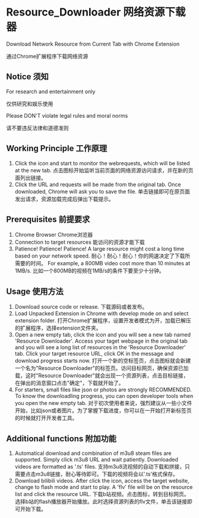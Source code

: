 # Resource_Downloader 网络资源下载器
Download Network Resource from Current Tab with Chrome Extension

通过Chrome扩展程序下载网络资源

## Notice 须知 
For research and entertainment only

仅供研究和娱乐使用

Please DON'T violate legal rules and moral norms

请不要违反法律和道德准则

## Working Principle 工作原理
1. Click the icon and start to monitor the webrequests, which will be listed at the new tab. 点击图标开始监听当前页面的网络资源访问请求，并在新的页面列出链接。
2. Click the URL and requests will be made from the original tab. Once downloaded, Chrome will ask you to save the file. 单击链接即可在原页面发出请求，资源加载完成后弹出下载提示。

## Prerequisites 前提要求
1. Chrome Browser Chrome浏览器
2. Connection to target resources 能访问的资源才能下载
3. Patience! Patience! Patience! A large resource might cost a long time based on your network speed. 耐心！耐心！耐心！你的网速决定了下载所需要的时间。
For example, a 800MB video cost more than 10 minutes at 1MB/s. 比如一个800MB的视频在1MB/s的条件下要至少十分钟。

## Usage 使用方法
1. Download source code or release. 下载源码或者发布。
2. Load Unpacked Extension in Chrome with develop mode on and select extension folder. 打开Chrome扩展程序，设置开发者模式为开，加载已解压的扩展程序，选择extension文件夹。 
3. Open a new empty tab, click the icon and you will see a new tab named 'Resource Downloader'. Access your taget webpage in the original tab and you will see a long list of resources in the 'Resource Downloader' tab. Click your target resource URL, click OK in the message and download progress starts now.
打开一个新的空标签页，点击图标就会新建一个名为"Resource Downloader"的标签页。访问目标网页，确保资源已加载，这时"Resource Downloader"就会出现一个资源列表，点击目标链接，在弹出的消息窗口点击"确定"，下载就开始了。
4. For starters, small files like json or photos are strongly RECOMMENDED. To know the downloadling progress, you can open developer tools when you open the new empty tab. 对于初次使用者来说，强烈建议从一些小文件开始，比如json或者图片。为了掌握下载进度，你可以在一开始打开新标签页的时候就打开开发者工具。

## Additional functions 附加功能
1. Automatical download and combination of m3u8 steam files are supported. Simply click m3u8 URL and wait patiently. Downloaded videos are formatted as '.ts' files. 支持m3u8流视频的自动下载和拼接，只需要点击m3u8链接，耐心等待即可。下载的视频将会以'.ts'格式保存。
2. Download bilibili videos. After click the icon, access the target website, change to flash mode and start to play. A 'flv' file will be on the resource list and click the resource URL. 下载b站视频。点击图标，转到目标网页。选择b站的flash播放器开始播放。此时选择资源列表的flv文件，单击该链接即可开始下载。
